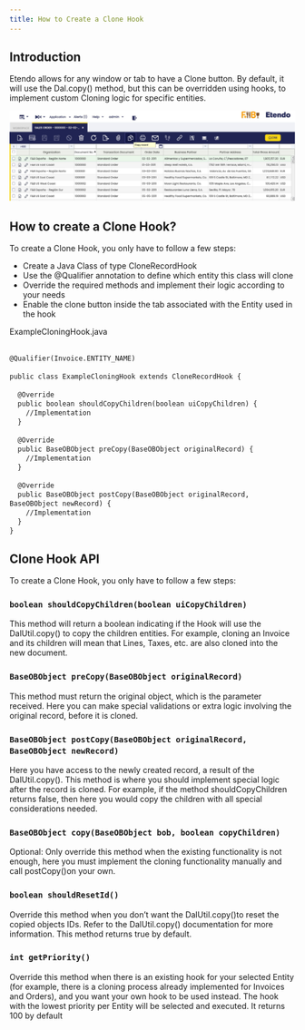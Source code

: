 ```yaml
---
title: How to Create a Clone Hook
---
```

## Introduction

Etendo allows for any window or tab to have a Clone button. By default, it will use the Dal.copy() method, but this can be overridden using hooks, to implement custom Cloning logic for specific entities.

![](/docs/assets/drive/0MigjYdnUWzz7TltzquaKnHZBJkr6dhSt8o-c6WbrEYVqHL8R8SNC3lvoTFs-_XOI1qhnCopBhqqzL1THLQ61n4sYhGsRGyT-BtGPes-kykNZO79OUtW55PAmcjxNOA-i9gEK2uaDivHwfJTUdYykeDqL5-qk0UzbVmuGJIpaVufYYmX02sjk3fr.png)

## How to create a Clone Hook?

To create a Clone Hook, you only have to follow a few steps:

-   Create a Java Class of type CloneRecordHook
-   Use the @Qualifier annotation to define which entity this class will clone
-   Override the required methods and implement their logic according to your needs
-   Enable the clone button inside the tab associated with the Entity used in the hook

ExampleCloningHook.java

```@ApplicationScoped

@Qualifier(Invoice.ENTITY_NAME)

public class ExampleCloningHook extends CloneRecordHook {

  @Override
  public boolean shouldCopyChildren(boolean uiCopyChildren) {
    //Implementation
  }

  @Override
  public BaseOBObject preCopy(BaseOBObject originalRecord) {
  	//Implementation
  }

  @Override
  public BaseOBObject postCopy(BaseOBObject originalRecord, BaseOBObject newRecord) {
    //Implementation
  }
}

```

## Clone Hook API

To create a Clone Hook, you only have to follow a few steps:

### `boolean shouldCopyChildren(boolean uiCopyChildren)`

This method will return a boolean indicating if the Hook will use the DalUtil.copy() to copy the children entities.
For example, cloning an Invoice and its children will mean that Lines, Taxes, etc. are also cloned into the new document.

### `BaseOBObject preCopy(BaseOBObject originalRecord)`

This method must return the original object, which is the parameter received.
Here you can make special validations or extra logic involving the original record, before it is cloned.

### `BaseOBObject postCopy(BaseOBObject originalRecord, BaseOBObject newRecord)`

Here you have access to the newly created record, a result of the DalUtil.copy().
This method is where you should implement special logic after the record is cloned.
For example, if the method shouldCopyChildren returns false, then here you would copy the children with all special considerations needed.


 ### `BaseOBObject copy(BaseOBObject bob, boolean copyChildren)`

Optional: Only override this method when the existing functionality is not enough, here you must implement the cloning functionality manually and call postCopy()on your own.

### `boolean shouldResetId()`

Override this method when you don’t want the DalUtil.copy()to reset the copied objects IDs. Refer to the DalUtil.copy() documentation for more information. This method returns true by default.

### `int getPriority()`

Override this method when there is an existing hook for your selected Entity (for example, there is a cloning process already implemented for Invoices and Orders), and you want your own hook to be used instead.
The hook with the lowest priority per Entity will be selected and executed. It returns 100 by default